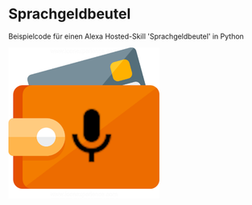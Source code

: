 # Sprachgeldbeutel
Beispielcode für einen Alexa Hosted-Skill 'Sprachgeldbeutel' in Python

<img src="https://github.com/gsocher/Sprachgeldbeutel/blob/main/assets/images/de-DE_largeIconUri.png" width="300">
